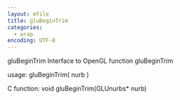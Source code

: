 ```yaml
---
layout: mfile
title: gluBeginTrim
categories:
  - wrap
encoding: UTF-8
---
```


gluBeginTrim  Interface to OpenGL function gluBeginTrim

usage:  gluBeginTrim( nurb )

C function:  void gluBeginTrim(GLUnurbs\* nurb)